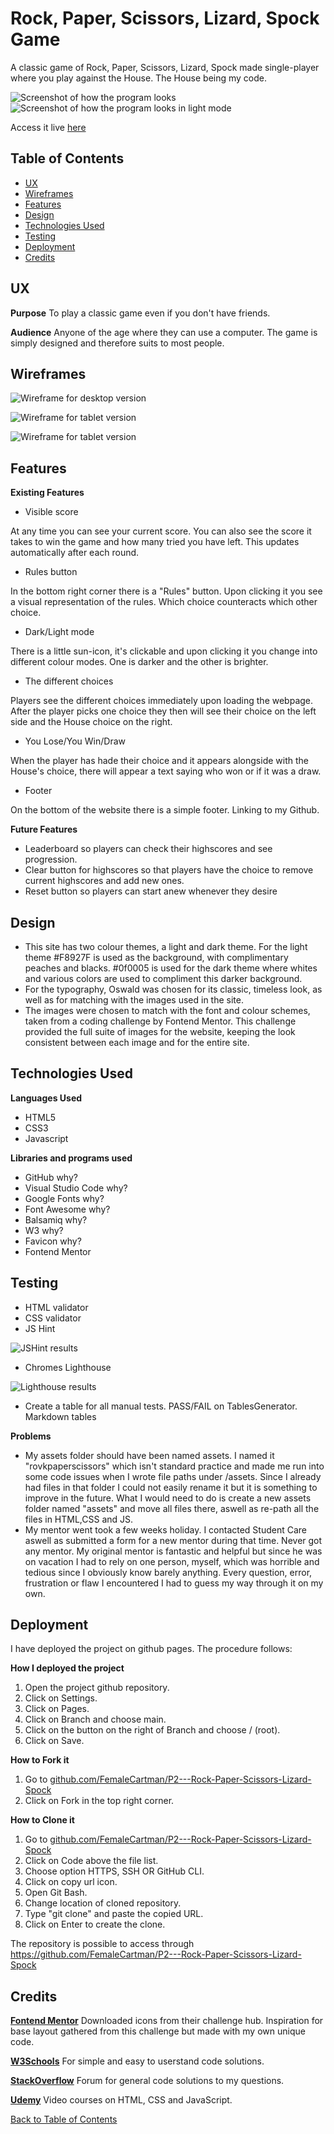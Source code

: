 # Rock, Paper, Scissors, Lizard, Spock Game
A classic game of Rock, Paper, Scissors, Lizard, Spock made single-player where you play against the House. The House being my code. 


<img
  src="rockpaperscissors\images\readmeimages\resposivewebpage.webp"
  alt="Screenshot of how the program looks">
<img
  src="rockpaperscissors\images\readmeimages\responsiveLM.webp"
  alt="Screenshot of how the program looks in light mode">

Access it live [here](https://github.com/FemaleCartman/P2---Rock-Paper-Scissors-Lizard-Spock)
## Table of Contents
+ [UX](#ux "UX")
+ [Wireframes](#wireframes "Wireframes")
+ [Features](#features "Features")
+ [Design](#design "Design")
+ [Technologies Used](#technologies-used "Technologies Used")
+ [Testing](#testing "Testing")
+ [Deployment](#deployment "Deployment")
+ [Credits](#credits "Credits")

## UX
**Purpose**
To play a classic game even if you don't have friends. 

**Audience**
Anyone of the age where they can use a computer.  The game is simply designed and therefore suits to most people. 

## Wireframes 
<img
  src="rockpaperscissors\images\readmeimages\wireframedesktop.webp"
  alt="Wireframe for desktop version"
  style="display: inline-block; margin: 0 auto; max-width: 900px">

  <img
  src="rockpaperscissors\images\readmeimages\wireframetablet.webp"
  alt="Wireframe for tablet version"
  style="display: inline-block; margin: 0 auto; max-width: 500px">

  <img
  src="rockpaperscissors\images\readmeimages\wireframemobile.webp"
  alt="Wireframe for tablet version"
  style="display: inline-block; margin: 0 auto; max-width: 500px">

## Features

**Existing Features**
- Visible score

At any time you can see your current score. You can also see the score it takes to win the game and how many tried you have left. This updates automatically after each round. 

- Rules button

In the bottom right corner there is a "Rules" button. Upon clicking it you see a visual representation of the rules. Which choice counteracts which other choice. 

- Dark/Light mode

There is a little sun-icon, it's clickable and upon clicking it you change into different colour modes. One is darker and the other is brighter. 

- The different choices

Players see the different choices immediately upon loading the webpage. After the player picks one choice they then will see their choice on the left side and the House choice on the right.

- You Lose/You Win/Draw

When the player has hade their choice and it appears alongside with the House's choice, there will appear a text saying who won or if it was a draw. 

-  Footer

On the bottom of the website there is a simple footer. Linking to my Github.


**Future Features**
- Leaderboard so players can check their highscores and see progression.
- Clear button for highscores so that players have the choice to remove current highscores and add new ones. 
- Reset button so players can start anew whenever they desire

## Design

- This site has two colour themes, a light and dark theme. For the light theme #F8927F is used as the background, with complimentary peaches and blacks. #0f0005 is used for the dark theme where whites and various colors are used to compliment this darker background.
- For the typography, Oswald was chosen for its classic, timeless look, as well as for matching with the images used in the site.
- The images were chosen to match with the font and colour schemes, taken from a coding challenge by Fontend Mentor. This challenge provided the full suite of images for the website, keeping the look consistent between each image and for the entire site.

## Technologies Used

**Languages Used** 
- HTML5
- CSS3
- Javascript

**Libraries and programs used**
- GitHub  why?
- Visual Studio Code why?
- Google Fonts why?
- Font Awesome why?
- Balsamiq why?
- W3 why?
- Favicon why?
- Fontend Mentor

## Testing
- HTML validator
- CSS validator
- JS Hint

<img
  src="rockpaperscissors\images\readmeimages\jshint.webp"
  alt="JSHint results">

- Chromes Lighthouse

<img
  src="rockpaperscissors\images\readmeimages\lighthouse.webp"
  alt="Lighthouse results">
- Create a table for all manual tests. PASS/FAIL on TablesGenerator. Markdown tables

**Problems**
- My assets folder should have been named assets. I named it "rovkpaperscissors" which isn't standard practice and made me run into some code issues when I wrote file paths under /assets. 
Since I already had files in that folder I could not easily rename it but it is something to improve in the future. What I would need to do is create a new assets folder named "assets" and move all files there, aswell as re-path all the files in HTML,CSS and JS. 
- My mentor went took a few weeks holiday.  I contacted Student Care aswell as submitted a form for a new mentor during that time. Never got any mentor. My original mentor is fantastic and helpful but since he was on vacation I had to rely on one person, myself, which was horrible and tedious since I obviously know barely anything. Every question, error, frustration or flaw I encountered I had to guess my way through it on my own.  

## Deployment 
I have deployed the project on github pages. The procedure follows:

**How I deployed the project**
1. Open the project github repository.
2. Click on Settings.
3. Click on Pages.
4. Click on Branch and choose main.
5. Click on the button on the right of Branch and choose / (root).
6. Click on Save.

**How to Fork it**
1. Go to [github.com/FemaleCartman/P2---Rock-Paper-Scissors-Lizard-Spock](https://github.com/FemaleCartman/P2---Rock-Paper-Scissors-Lizard-Spock)
2. Click on Fork in the top right corner.

**How to Clone it**
1. Go to [github.com/FemaleCartman/P2---Rock-Paper-Scissors-Lizard-Spock](https://github.com/FemaleCartman/P2---Rock-Paper-Scissors-Lizard-Spock)
2. Click on Code above the file list.
3. Choose option HTTPS, SSH OR GitHub CLI.
4. Click on copy url icon.
5. Open Git Bash.
6. Change location of cloned repository.
7. Type "git clone" and paste the copied URL.
8. Click on Enter to create the clone. 


The repository is possible to access through https://github.com/FemaleCartman/P2---Rock-Paper-Scissors-Lizard-Spock

## Credits

[**Fontend Mentor**](https://www.frontendmentor.io/challenges)
Downloaded icons from their challenge hub. Inspiration for base  layout gathered from this challenge but made with my own unique code.

[**W3Schools**](https://www.w3schools.com/)
For simple and easy to userstand code solutions.

[**StackOverflow**](https://stackoverflow.com/)
Forum for general code solutions to my questions.

[**Udemy**](https://www.udemy.com/) 
Video courses on HTML, CSS and JavaScript. 


[Back to Table of Contents](#Table-of-Contents)
